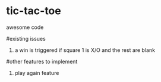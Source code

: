 # tic-tac-toe
awesome code


#existing issues
1. a win is triggered if square 1 is X/O and the rest are blank

#other features to implement
1. play again feature
